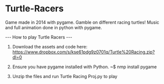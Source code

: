# Turtle-Racers
Game made in 2014 with pygame. Gamble on different racing turtles! Music and full animation done in python with pygame.

--- How to play Turtle Racers ---

1. Download the assets and code here: https://www.dropbox.com/s/kse61pdg9z0701q/Turtle%20Racing.zip?dl=0
 
2. Ensure you have pygame installed with Python. ~$ nmp install pygame
 
3. Unzip the files and run Turtle Racing Proj.py to play

